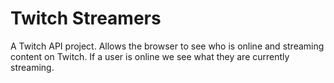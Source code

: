 # Twitch Streamers

A Twitch API project. Allows the browser to see who is online and streaming content on Twitch. If a user is online we see what they are currently streaming.
